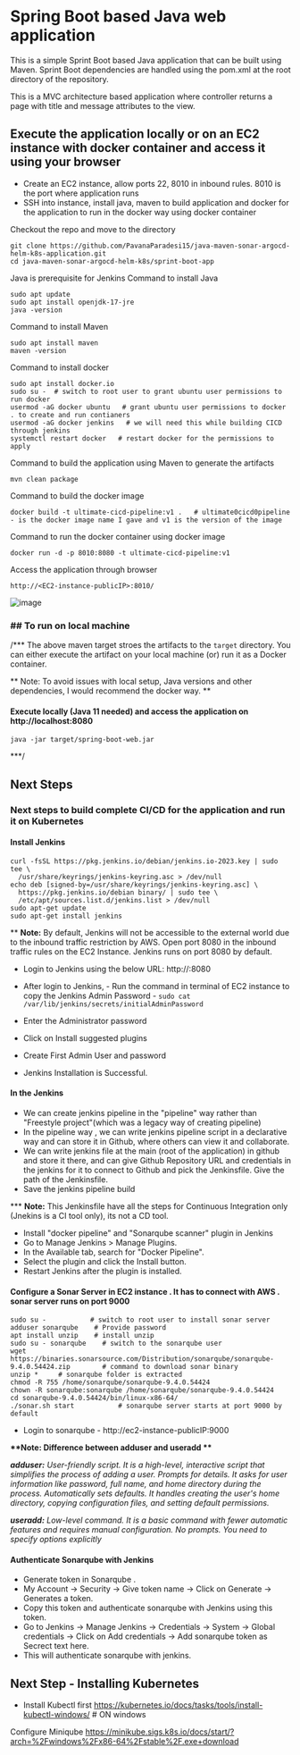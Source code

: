 # Spring Boot based Java web application
 
This is a simple Sprint Boot based Java application that can be built using Maven. Sprint Boot dependencies are handled using the pom.xml 
at the root directory of the repository.

This is a MVC architecture based application where controller returns a page with title and message attributes to the view.

## Execute the application locally or on an EC2 instance with docker container and access it using your browser

* Create an EC2 instance, allow ports 22, 8010 in inbound rules. 8010 is the port where application runs
* SSH into instance, install java, maven to build application and docker for the application to run in the docker way using docker container

Checkout the repo and move to the directory

```
git clone https://github.com/PavanaParadesi15/java-maven-sonar-argocd-helm-k8s-application.git
cd java-maven-sonar-argocd-helm-k8s/sprint-boot-app
```

Java is prerequisite for Jenkins
Command to install Java
```
sudo apt update
sudo apt install openjdk-17-jre
java -version
```

Command to install Maven
```
sudo apt install maven
maven -version
```

Command to install docker
```
sudo apt install docker.io
sudo su -  # switch to root user to grant ubuntu user permissions to run docker
usermod -aG docker ubuntu   # grant ubuntu user permissions to docker . to create and run contianers
usermod -aG docker jenkins   # we will need this while building CICD through jenkins 
systemctl restart docker   # restart docker for the permissions to apply
```

Command to build the application using Maven to generate the artifacts
```
mvn clean package
```

Command to build the docker image
```
docker build -t ultimate-cicd-pipeline:v1 .   # ultimate0cicd0pipeline - is the docker image name I gave and v1 is the version of the image
```

Command to run the docker container using docker image
```
docker run -d -p 8010:8080 -t ultimate-cicd-pipeline:v1
```

Access the application through browser 
```
http://<EC2-instance-publicIP>:8010/
```
![image](https://github.com/user-attachments/assets/6d61a50e-056e-4361-a74e-683153db980c)

### ## **To run on local machine**
/*** The above maven target stroes the artifacts to the `target` directory. You can either execute the artifact on your local machine
(or) run it as a Docker container.

** Note: To avoid issues with local setup, Java versions and other dependencies, I would recommend the docker way. **

#### Execute locally (Java 11 needed) and access the application on http://localhost:8080

```
java -jar target/spring-boot-web.jar
```
***/


## Next Steps

### Next steps to build complete CI/CD for the application and run it on Kubernetes
####  Install Jenkins

```
curl -fsSL https://pkg.jenkins.io/debian/jenkins.io-2023.key | sudo tee \
  /usr/share/keyrings/jenkins-keyring.asc > /dev/null
echo deb [signed-by=/usr/share/keyrings/jenkins-keyring.asc] \
  https://pkg.jenkins.io/debian binary/ | sudo tee \
  /etc/apt/sources.list.d/jenkins.list > /dev/null
sudo apt-get update
sudo apt-get install jenkins

```
** **Note:** By default, Jenkins will not be accessible to the external world due to the inbound traffic restriction by AWS. Open port 8080 in the inbound traffic rules on the EC2 Instance. Jenkins runs on port 8080 by default.

* Login to Jenkins using the below URL:
http://<EC2Instance-publicIP>:8080

* After login to Jenkins, - Run the command in terminal of EC2 instance to copy the Jenkins Admin Password - 
```sudo cat /var/lib/jenkins/secrets/initialAdminPassword ```
* Enter the Administrator password
* Click on Install suggested plugins
* Create First Admin User and password
* Jenkins Installation is Successful. 

#### In the Jenkins
* We can create jenkins pipeline in the "pipeline" way rather than "Freestyle project"(which was a legacy way of creating pipeline) 
* In the pipeline way , we can write jenkins pipeline script in a declarative way and can store it in Github, where others can view it and collaborate. 
* We can write jenkins file at the main (root of the application) in github and store it there, and can give Github Repository URL and credentials in the jenkins for it to connect to Github and pick the Jenkinsfile. Give the path of the Jenkinsfile. 
* Save the jenkins pipeline build
 
*** **Note:**  This Jenkinsfile have all the steps for Continuous Integration only (Jnekins is a CI tool only), its not a CD tool. 

* Install "docker pipeline" and "Sonarqube scanner" plugin in Jenkins
* Go to Manage Jenkins > Manage Plugins.
* In the Available tab, search for "Docker Pipeline".
* Select the plugin and click the Install button.
* Restart Jenkins after the plugin is installed.
 
#### Configure a Sonar Server in EC2 instance . It has to connect with AWS . sonar server runs on port 9000
```
sudo su -           # switch to root user to install sonar server 
adduser sonarqube    # Provide password 
apt install unzip    # install unzip 
sudo su - sonarqube    # switch to the sonarqube user 
wget https://binaries.sonarsource.com/Distribution/sonarqube/sonarqube-9.4.0.54424.zip        # command to download sonar binary
unzip *     # sonarqube folder is extracted 
chmod -R 755 /home/sonarqube/sonarqube-9.4.0.54424
chown -R sonarqube:sonarqube /home/sonarqube/sonarqube-9.4.0.54424
cd sonarqube-9.4.0.54424/bin/linux-x86-64/
./sonar.sh start           # sonarqube server starts at port 9000 by default
```

* Login to sonarqube  - http://ec2-instance-publicIP:9000

__**Note: Difference between adduser and useradd **__

_**adduser:**_
    _User-friendly script. It is a high-level, interactive script that simplifies the process of adding a user._
    _Prompts for details. It asks for user information like password, full name, and home directory during the process._
    _Automatically sets defaults. It handles creating the user's home directory, copying configuration files, and setting default permissions._

_**useradd:**_
    _Low-level command. It is a basic command with fewer automatic features and requires manual configuration._
    _No prompts. You need to specify options explicitly_


#### Authenticate Sonarqube with Jenkins
* Generate token in Sonarqube . 
* My Account -> Security -> Give token name -> Click on Generate -> Generates a token.
* Copy this token and authenticate sonarqube with Jenkins using this token.
* Go to Jenkins -> Manage Jenkins -> Credentials -> System -> Global credentials -> Click on Add credentials -> Add sonarqube token as Secrect text here. 
* This will authenticate sonarqube with jenkins. 

## Next Step - Installing Kubernetes

* Install Kubectl first
https://kubernetes.io/docs/tasks/tools/install-kubectl-windows/   # ON windows 

Configure Miniqube
https://minikube.sigs.k8s.io/docs/start/?arch=%2Fwindows%2Fx86-64%2Fstable%2F.exe+download








